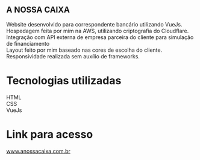 <h2> A NOSSA CAIXA </h2>
  
Website desenvolvido para correspondente bancário utilizando VueJs. <br/>
Hospedagem feita por mim na AWS, utilizando criptografia do Cloudflare.<br/>
Integração com API externa de empresa parceira do cliente para simulação de financiamento <br/>
Layout feito por mim baseado nas cores de escolha do cliente.<br/>
Responsividade realizada sem auxílio de frameworks.<br/>

# Tecnologias utilizadas

HTML <br/>
CSS <br/>
VueJs <br/>

# Link para acesso

www.anossacaixa.com.br


